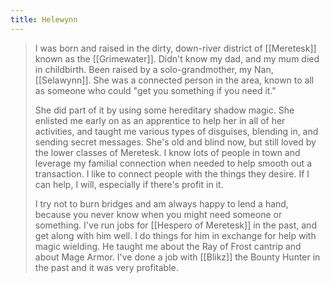 ```yaml
---
title: Helewynn
---
```



> I was born and raised in the dirty, down-river district of [[Meretesk]] known as the [[Grimewater]]. Didn't know my dad, and my mum died in childbirth. Been raised by a solo-grandmother, my Nan, [[Selawynn]]. She was a connected person in the area, known to all as someone who could "get you something if you need it." 
> 
> She did part of it by using some hereditary shadow magic. She enlisted me early on as an apprentice to help her in all of her activities, and taught me various types of disguises, blending in, and sending secret messages. She's old and blind now, but still loved by the lower classes of Meretesk. I know lots of people in town and leverage my familial connection when needed to help smooth out a transaction. I like to connect people with the things they desire. If I can help, I will, especially if there's profit in it. 
> 
> I try not to burn bridges and am always happy to lend a hand, because you never know when you might need someone or something. I've run jobs for [[Hespero of Meretesk]] in the past, and get along with him well. I do things for him in exchange for help with magic wielding. He taught me about the Ray of Frost cantrip and about Mage Armor. I've done a job with [[Blikz]] the Bounty Hunter in the past and it was very profitable.